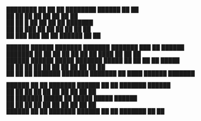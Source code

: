 
████████ ██     ██ ██ ████████  ██████ ██   ██                    
   ██    ██     ██ ██    ██    ██      ██   ██                    
   ██    ██  █  ██ ██    ██    ██      ███████                    
   ██    ██ ███ ██ ██    ██    ██      ██   ██                    
   ██     ███ ███  ██    ██     ██████ ██   ██                    
                                                                  
                                                                  
██████  ██████  ███████ ███████ ███████ ███    ██  ██████ ███████ 
██   ██ ██   ██ ██      ██      ██      ████   ██ ██      ██      
██████  ██████  █████   ███████ █████   ██ ██  ██ ██      █████   
██      ██   ██ ██           ██ ██      ██  ██ ██ ██      ██      
██      ██   ██ ███████ ███████ ███████ ██   ████  ██████ ███████ 
                                                                  
                                                                  
 ██████ ██   ██ ███████  ██████ ██   ██ ███████ ██████            
██      ██   ██ ██      ██      ██  ██  ██      ██   ██           
██      ███████ █████   ██      █████   █████   ██████            
██      ██   ██ ██      ██      ██  ██  ██      ██   ██           
 ██████ ██   ██ ███████  ██████ ██   ██ ███████ ██   ██           
                                                                  
                                                                  
         
